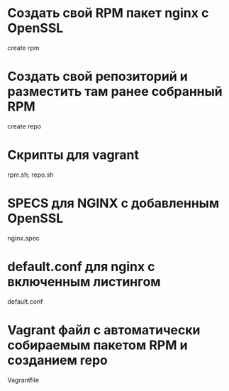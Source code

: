 # Создать свой RPM пакет nginx c OpenSSL
create rpm

# Создать свой репозиторий и разместить там ранее собранный RPM
create repo

# Скрипты для vagrant
rpm.sh;
repo.sh

# SPECS для NGINX с добавленным OpenSSL
nginx.spec

# default.conf для nginx с включенным листингом
default.conf

# Vagrant файл с автоматически собираемым пакетом RPM и созданием repo
Vagrantfile

